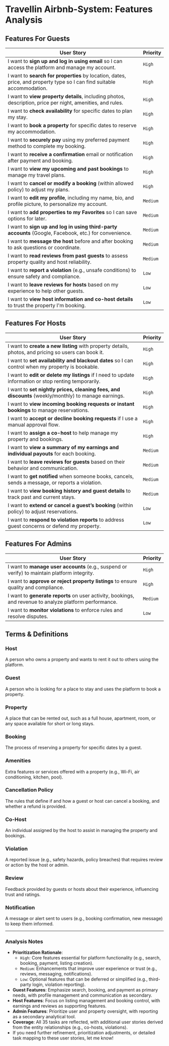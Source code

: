 # Travellin Airbnb-System: Features Analysis 

## Features For Guests

| User Story                                                                                                                  | Priority |
| --------------------------------------------------------------------------------------------------------------------------- | -------- |
| I want to **sign up and log in using email** so I can access the platform and manage my account.                              | `High`   |
| I want to **search for properties** by location, dates, price, and property type so I can find suitable accommodation.        | `High`   |
| I want to **view property details**, including photos, description, price per night, amenities, and rules.                    | `High`   |
| I want to **check availability** for specific dates to plan my stay.                                                         | `High`   |
| I want to **book a property** for specific dates to reserve my accommodation.                                                 | `High`   |
| I want to **securely pay** using my preferred payment method to complete my booking.                                          | `High`   |
| I want to **receive a confirmation** email or notification after payment and booking.                                         | `High`   |
| I want to **view my upcoming and past bookings** to manage my travel plans.                                                   | `High`   |
| I want to **cancel or modify a booking** (within allowed policy) to adjust my plans.                                          | `High`   |
| I want to **edit my profile**, including my name, bio, and profile picture, to personalize my account.                        | `Medium` |
| I want to **add properties to my Favorites** so I can save options for later.                                                 | `Medium` |
| I want to **sign up and log in using third-party accounts** (Google, Facebook, etc.) for convenience.                         | `Medium` |
| I want to **message the host** before and after booking to ask questions or coordinate.                                       | `Medium` |
| I want to **read reviews from past guests** to assess property quality and host reliability.                                  | `Medium` |
| I want to **report a violation** (e.g., unsafe conditions) to ensure safety and compliance.                                   | `Low`    |
| I want to **leave reviews for hosts** based on my experience to help other guests.                                            | `Low`    |
| I want to **view host information and co-host details** to trust the property I'm booking.                                    | `Low`    |

## Features For Hosts

| User Story                                                                                                | Priority |
| --------------------------------------------------------------------------------------------------------- | -------- |
| I want to **create a new listing** with property details, photos, and pricing so users can book it.        | `High`   |
| I want to **set availability and blackout dates** so I can control when my property is bookable.           | `High`   |
| I want to **edit or delete my listings** if I need to update information or stop renting temporarily.      | `High`   |
| I want to **set nightly prices, cleaning fees, and discounts** (weekly/monthly) to manage earnings.        | `High`   |
| I want to **view incoming booking requests or instant bookings** to manage reservations.                   | `High`   |
| I want to **accept or decline booking requests** if I use a manual approval flow.                          | `High`   |
| I want to **assign a co-host** to help manage my property and bookings.                                    | `High`   |
| I want to **view a summary of my earnings and individual payouts** for each booking.                       | `Medium` |
| I want to **leave reviews for guests** based on their behavior and communication.                          | `Medium` |
| I want to **get notified** when someone books, cancels, sends a message, or reports a violation.           | `Medium` |
| I want to **view booking history and guest details** to track past and current stays.                      | `Medium` |
| I want to **extend or cancel a guest’s booking** (within policy) to adjust reservations.                   | `Low`    |
| I want to **respond to violation reports** to address guest concerns or defend my property.                | `Low`    |

## Features For Admins

| User Story                                                                                                | Priority |
| --------------------------------------------------------------------------------------------------------- | -------- |
| I want to **manage user accounts** (e.g., suspend or verify) to maintain platform integrity.               | `High`   |
| I want to **approve or reject property listings** to ensure quality and compliance.                        | `High`   |
| I want to **generate reports** on user activity, bookings, and revenue to analyze platform performance.    | `Medium` |
| I want to **monitor violations** to enforce rules and resolve disputes.                                    | `Low`    |

## Terms & Definitions

### Host
A person who owns a property and wants to rent it out to others using the platform.

### Guest
A person who is looking for a place to stay and uses the platform to book a property.

### Property
A place that can be rented out, such as a full house, apartment, room, or any space available for short or long stays.

### Booking
The process of reserving a property for specific dates by a guest.

### Amenities
Extra features or services offered with a property (e.g., Wi-Fi, air conditioning, kitchen, pool).

### Cancellation Policy
The rules that define if and how a guest or host can cancel a booking, and whether a refund is provided.

### Co-Host
An individual assigned by the host to assist in managing the property and bookings.

### Violation
A reported issue (e.g., safety hazards, policy breaches) that requires review or action by the host or admin.

### Review
Feedback provided by guests or hosts about their experience, influencing trust and ratings.

### Notification
A message or alert sent to users (e.g., booking confirmation, new message) to keep them informed.

---

### Analysis Notes
- **Prioritization Rationale**:
  - `High`: Core features essential for platform functionality (e.g., search, booking, payment, listing creation).
  - `Medium`: Enhancements that improve user experience or trust (e.g., reviews, messaging, notifications).
  - `Low`: Optional features that can be deferred or simplified (e.g., third-party login, violation reporting).
- **Guest Features**: Emphasize search, booking, and payment as primary needs, with profile management and communication as secondary.
- **Host Features**: Focus on listing management and booking control, with earnings and reviews as supporting features.
- **Admin Features**: Prioritize user and property oversight, with reporting as a secondary analytical tool.
- **Coverage**: All 35 tasks are reflected, with additional user stories derived from the entity relationships (e.g., co-hosts, violations).
- If you need further refinement, prioritization adjustments, or detailed task mapping to these user stories, let me know!